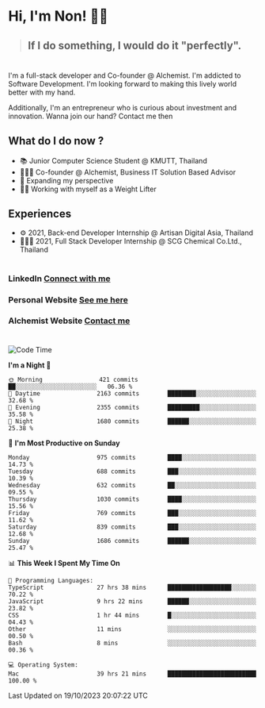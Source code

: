 # Hi, I'm Non! 🖐🏻

> ## If I do something, I would do it "perfectly".

#

I'm a full-stack developer and Co-founder @ Alchemist. I'm addicted to Software Development. I'm looking forward to making this lively world better with my hand.

Additionally, I'm an entrepreneur who is curious about investment and innovation. Wanna join our hand? Contact me then

## What do I do now ?

- 📚 Junior Computer Science Student @ KMUTT, Thailand
- 🧑🏻‍💻 Co-founder @ Alchemist, Business IT Solution Based Advisor
- 🌈 Expanding my perspective
- 🏋🏻 Working with myself as a Weight Lifter

## Experiences

- ⚙️ 2021, Back-end Developer Internship @ Artisan Digital Asia, Thailand
- 🧑🏻‍💻 2021, Full Stack Developer Internship @ SCG Chemical Co.Ltd., Thailand

#

### LinkedIn [Connect with me](https://www.linkedin.com/in/non-nontra/)

### Personal Website [See me here](https://nonnontra.com/)

### Alchemist Website [Contact me](https://alchemist-softwarehouse.co/)

#

<!--START_SECTION:waka-->
![Code Time](http://img.shields.io/badge/Code%20Time-3%2C243%20hrs%2020%20mins-blue)

**I'm a Night 🦉** 

```text
🌞 Morning                421 commits         ██░░░░░░░░░░░░░░░░░░░░░░░   06.36 % 
🌆 Daytime                2163 commits        ████████░░░░░░░░░░░░░░░░░   32.68 % 
🌃 Evening                2355 commits        █████████░░░░░░░░░░░░░░░░   35.58 % 
🌙 Night                  1680 commits        ██████░░░░░░░░░░░░░░░░░░░   25.38 % 
```
📅 **I'm Most Productive on Sunday** 

```text
Monday                   975 commits         ████░░░░░░░░░░░░░░░░░░░░░   14.73 % 
Tuesday                  688 commits         ███░░░░░░░░░░░░░░░░░░░░░░   10.39 % 
Wednesday                632 commits         ██░░░░░░░░░░░░░░░░░░░░░░░   09.55 % 
Thursday                 1030 commits        ████░░░░░░░░░░░░░░░░░░░░░   15.56 % 
Friday                   769 commits         ███░░░░░░░░░░░░░░░░░░░░░░   11.62 % 
Saturday                 839 commits         ███░░░░░░░░░░░░░░░░░░░░░░   12.68 % 
Sunday                   1686 commits        ██████░░░░░░░░░░░░░░░░░░░   25.47 % 
```


📊 **This Week I Spent My Time On** 

```text
💬 Programming Languages: 
TypeScript               27 hrs 38 mins      ██████████████████░░░░░░░   70.22 % 
JavaScript               9 hrs 22 mins       ██████░░░░░░░░░░░░░░░░░░░   23.82 % 
CSS                      1 hr 44 mins        █░░░░░░░░░░░░░░░░░░░░░░░░   04.43 % 
Other                    11 mins             ░░░░░░░░░░░░░░░░░░░░░░░░░   00.50 % 
Bash                     8 mins              ░░░░░░░░░░░░░░░░░░░░░░░░░   00.36 % 

💻 Operating System: 
Mac                      39 hrs 21 mins      █████████████████████████   100.00 % 
```


 Last Updated on 19/10/2023 20:07:22 UTC
<!--END_SECTION:waka-->
